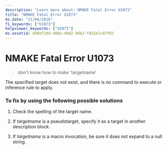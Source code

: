 ```yaml
---
description: "Learn more about: NMAKE Fatal Error U1073"
title: "NMAKE Fatal Error U1073"
ms.date: "11/04/2016"
f1_keywords: ["U1073"]
helpviewer_keywords: ["U1073"]
ms.assetid: d46bf2dd-400a-4802-9db2-f832e1c97f02
---
```

# NMAKE Fatal Error U1073

> don't know how to make 'targetname'

The specified target does not exist, and there is no command to execute or inference rule to apply.

### To fix by using the following possible solutions

1. Check the spelling of the target name.

1. If *targetname* is a pseudotarget, specify it as a target in another description block.

1. If *targetname* is a macro invocation, be sure it does not expand to a null string.
